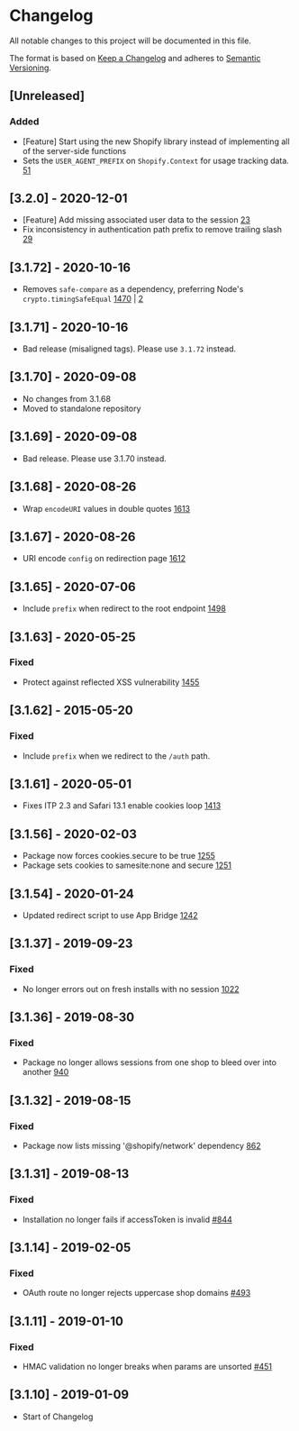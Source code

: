 # Changelog

All notable changes to this project will be documented in this file.

The format is based on [Keep a Changelog](http://keepachangelog.com/en/1.0.0/)
and adheres to [Semantic Versioning](http://semver.org/spec/v2.0.0.html).

## [Unreleased]

### Added

- [Feature] Start using the new Shopify library instead of implementing all of the server-side functions
- Sets the `USER_AGENT_PREFIX` on `Shopify.Context` for usage tracking data. [51](https://github.com/Shopify/koa-shopify-auth/pull/51)

## [3.2.0] - 2020-12-01

- [Feature] Add missing associated user data to the session [23](https://github.com/Shopify/koa-shopify-auth/pull/23)
- Fix inconsistency in authentication path prefix to remove trailing slash [29](https://github.com/Shopify/koa-shopify-auth/pull/29)

## [3.1.72] - 2020-10-16

- Removes `safe-compare` as a dependency, preferring Node's `crypto.timingSafeEqual` [1470](https://github.com/Shopify/quilt/pull/1470) | [2](https://github.com/Shopify/koa-shopify-auth/issues/2)

## [3.1.71] - 2020-10-16

- Bad release (misaligned tags). Please use `3.1.72` instead.

## [3.1.70] - 2020-09-08

- No changes from 3.1.68
- Moved to standalone repository

## [3.1.69] - 2020-09-08

- Bad release. Please use 3.1.70 instead.

## [3.1.68] - 2020-08-26

- Wrap `encodeURI` values in double quotes [1613](https://github.com/Shopify/quilt/pull/1613)

## [3.1.67] - 2020-08-26

- URI encode `config` on redirection page [1612](https://github.com/Shopify/quilt/pull/1612)

## [3.1.65] - 2020-07-06

- Include `prefix` when redirect to the root endpoint [1498](https://github.com/Shopify/quilt/pull/1498)

## [3.1.63] - 2020-05-25

### Fixed

- Protect against reflected XSS vulnerability [1455](https://github.com/Shopify/quilt/pull/1455)

## [3.1.62] - 2015-05-20

### Fixed

- Include `prefix` when we redirect to the `/auth` path.

## [3.1.61] - 2020-05-01

- Fixes ITP 2.3 and Safari 13.1 enable cookies loop [1413](https://github.com/Shopify/quilt/pull/1413)

## [3.1.56] - 2020-02-03

- Package now forces cookies.secure to be true [1255](https://github.com/Shopify/quilt/pull/1255)
- Package sets cookies to samesite:none and secure [1251](https://github.com/Shopify/quilt/pull/1251)

## [3.1.54] - 2020-01-24

- Updated redirect script to use App Bridge [1242](https://github.com/Shopify/quilt/pull/1242)

## [3.1.37] - 2019-09-23

### Fixed

- No longer errors out on fresh installs with no session [1022](https://github.com/Shopify/quilt/pull/1022)

## [3.1.36] - 2019-08-30

### Fixed

- Package no longer allows sessions from one shop to bleed over into another [940](https://github.com/Shopify/quilt/pull/940)

## [3.1.32] - 2019-08-15

### Fixed

- Package now lists missing '@shopify/network' dependency [862](https://github.com/Shopify/quilt/pull/862)

## [3.1.31] - 2019-08-13

### Fixed

- Installation no longer fails if accessToken is invalid [#844](https://github.com/Shopify/quilt/pull/844)

## [3.1.14] - 2019-02-05

### Fixed

- OAuth route no longer rejects uppercase shop domains [#493](https://github.com/Shopify/quilt/pull/493)

## [3.1.11] - 2019-01-10

### Fixed

- HMAC validation no longer breaks when params are unsorted [#451](https://github.com/Shopify/quilt/pull/451)

## [3.1.10] - 2019-01-09

- Start of Changelog

